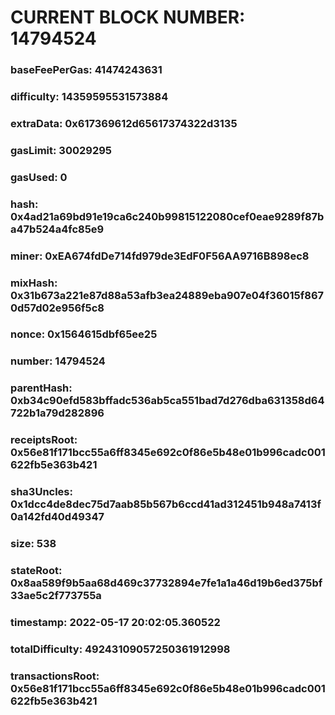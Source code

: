 # CURRENT BLOCK NUMBER: 14794524

### baseFeePerGas: 41474243631
### difficulty: 14359595531573884
### extraData: 0x617369612d65617374322d3135
### gasLimit: 30029295
### gasUsed: 0
### hash: 0x4ad21a69bd91e19ca6c240b99815122080cef0eae9289f87ba47b524a4fc85e9
### miner: 0xEA674fdDe714fd979de3EdF0F56AA9716B898ec8
### mixHash: 0x31b673a221e87d88a53afb3ea24889eba907e04f36015f8670d57d02e956f5c8
### nonce: 0x1564615dbf65ee25
### number: 14794524
### parentHash: 0xb34c90efd583bffadc536ab5ca551bad7d276dba631358d64722b1a79d282896
### receiptsRoot: 0x56e81f171bcc55a6ff8345e692c0f86e5b48e01b996cadc001622fb5e363b421
### sha3Uncles: 0x1dcc4de8dec75d7aab85b567b6ccd41ad312451b948a7413f0a142fd40d49347
### size: 538
### stateRoot: 0x8aa589f9b5aa68d469c37732894e7fe1a1a46d19b6ed375bf33ae5c2f773755a
### timestamp: 2022-05-17 20:02:05.360522
### totalDifficulty: 49243109057250361912998
### transactionsRoot: 0x56e81f171bcc55a6ff8345e692c0f86e5b48e01b996cadc001622fb5e363b421
